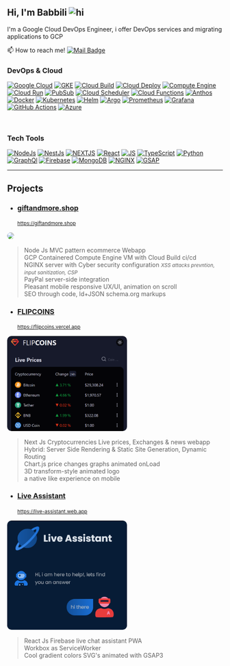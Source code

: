 ## Hi, I'm Babbili <img src="https://user-images.githubusercontent.com/1303154/88677602-1635ba80-d120-11ea-84d8-d263ba5fc3c0.gif" width="auto" height="18px" alt="hi">

I'm a Google Cloud DevOps Engineer, i offer DevOps services and migrating applications to GCP

📫 How to reach me! [![Mail Badge](https://img.shields.io/badge/-babbili.dxb@gmail.com-ffffff?style=flat&labelColor=ffffff&logo=gmail&logoColor=ff3838)](mailto:babbili.dxb@gmail.com)


### DevOps & Cloud



<div align="left">

[![Google Cloud](https://img.shields.io/badge/-Google%20Cloud-4285F4?style=for-the-badge&logo=googlecloud&logoColor=ffffff)]()
[![GKE](https://img.shields.io/badge/-Google%20Kubernetes%20Engine-0f0f24?style=for-the-badge&logo=&logoColor=ffffff)](# 'GKE')
[![Cloud Build](https://img.shields.io/badge/-Cloud%20Build-000?style=for-the-badge&logo=&logoColor=ffffff)](# 'Google Cloud Build ci/cd')
[![Cloud Deploy](https://img.shields.io/badge/-Cloud%20Deploy-1c1844?style=for-the-badge&logo=&logoColor=ffffff)](# 'Google Cloud Deploy Delivery Pipelines')
[![Compute Engine](https://img.shields.io/badge/-Compute%20Engine-26205b?style=for-the-badge&logo=&logoColor=d1d2e6)](# 'Google Cloud Compute Engine, VPC networks')
[![Cloud Run](https://img.shields.io/badge/-Cloud%20Run-13102d?style=for-the-badge&logo=&logoColor=ffffff)](# 'Serverless Google Cloud Run services, Cloud Run Jobs')
[![PubSub](https://img.shields.io/badge/-PubSub-090916?style=for-the-badge&logo=&logoColor=ffffff)](# 'Google Cloud PubSub realtime streaming messaging system')
[![Cloud Scheduler](https://img.shields.io/badge/-Cloud%20Scheduler-1b1a42?style=for-the-badge&logo=&logoColor=ffffff)](# 'Google Cloud Scheduler')
[![Cloud Functions](https://img.shields.io/badge/-Cloud%20Functions-151433?style=for-the-badge&logo=&logoColor=ffffff)](# 'Servereless Google Cloud Functions')
[![Anthos](https://img.shields.io/badge/-Anthos-33317c?style=for-the-badge&logo=&logoColor=ffffff)](# 'Multi-cloud Kubernetes Engine')
[![Docker](https://img.shields.io/badge/-Docker-2496ED?style=for-the-badge&logo=docker&logoColor=ffffff)](# 'Docker')
[![Kubernetes](https://img.shields.io/badge/-Kubernetes-326CE5?style=for-the-badge&logo=Kubernetes&logoColor=ffffff)](# 'Kubernetes')
[![Helm](https://img.shields.io/badge/-Helm-0F1689?style=for-the-badge&logo=Helm&logoColor=ffffff)](# 'Helm Charts')
[![Argo](https://img.shields.io/badge/-ArgoCD%20Argo%20Workflow-EF7B4D?style=for-the-badge&logo=Argo&logoColor=fff)](# 'ArgoCD, Argo Workflow')
[![Prometheus](https://img.shields.io/badge/-Prometheus-E6522C?style=for-the-badge&logo=Prometheus&logoColor=fff)](# 'Prometheus')
[![Grafana](https://img.shields.io/badge/-Grafana-F46800?style=for-the-badge&logo=Grafana&logoColor=fff)](# 'Grafana')
[![GitHub Actions](https://img.shields.io/badge/-GitHub%20Actions-181717?style=for-the-badge&logo=GitHub&logoColor=ffffff)](# 'GitHub Actions')
[![Azure](https://img.shields.io/badge/-Azure-0078D7?style=for-the-badge&logo=microsoftazure&logoColor=fff)](# 'Microsoft Azure')


</div>

<br />

### Tech Tools



 <div align="left">


[![NodeJs](https://img.shields.io/badge/-Node%20JS-3C873A?style=for-the-badge&logo=node.js&logoColor=ffffff)](#)
[![NestJs](https://img.shields.io/badge/-Nest%20JS-e2e2e2?style=for-the-badge&logo=nestjs&logoColor=E0234E)](#)
 [![NEXTJS](https://img.shields.io/badge/-NEXT%20JS-191826?style=for-the-badge&logo=next.js&logoColor=fff)](#)
 [![React](https://img.shields.io/badge/-React-61DBFB?style=for-the-badge&logo=react&logoColor=000)](#)
 [![JS](https://img.shields.io/badge/-JavaScript-000000?style=for-the-badge&logo=JavaScript&logoColor=F7DF1E)](#)
 [![TypeScript](https://img.shields.io/badge/-TypeScript-000000?style=for-the-badge&logo=TypeScript&logoColor=3178C6)](#)
 [![Python](https://img.shields.io/badge/-Python-000000?style=for-the-badge&logo=Python&logoColor=3776AB)](#)
 [![GraphQl](https://img.shields.io/badge/-GraphQl-e535ab?style=for-the-badge&logo=graphql&logoColor=ffffff)](#)
 [![Firebase](https://img.shields.io/badge/-Firebase-343c46?style=for-the-badge&logo=firebase&logoColor=FFCA28)](#)
 [![MongoDB](https://img.shields.io/badge/-MongoDB-47A248?style=for-the-badge&logo=mongodb&logoColor=fff)](#)
 [![NGINX](https://img.shields.io/badge/-NGINX-009639?style=for-the-badge&logo=nginx&logoColor=fff)](#)
[![GSAP](https://img.shields.io/badge/-GSAP%203-88CE02?style=for-the-badge&logo=greensock&logoColor=ffffff)](#)
</div>


___


## Projects

- ### [giftandmore.shop](https://giftandmore.shop)
  <small>https://giftandmore.shop</small><br />

<img src="https://www.giftandmore.shop/img/search-engine-img.jpg" width="280px" height="auto" style="border-radius: 10px;" />

> Node Js MVC pattern ecommerce Webapp <br />
> GCP Containered Compute Engine VM with Cloud Build ci/cd <br />
> NGINX server with Cyber security configuration  <small> *XSS attacks prevntion, input sanitization, CSP*</small><br />
> PayPal server-side integration<br />
> Pleasant mobile responsive UX/UI, animation on scroll<br />
> SEO through code, ld+JSON schema.org markups


- ### [FLIPCOINS](https://flipcoins.vercel.app/) 
  <small>https://flipcoins.vercel.app</small><br />

<img src="./img/flipcoins.png" width="280px" height="auto" style="border-radius: 10px;" />

>Next Js Cryptocurrencies Live prices, Exchanges & news webapp<br />
>Hybrid: Server Side Rendering & Static Site Generation, Dynamic Routing<br />
>Chart.js price changes graphs animated onLoad<br />
>3D transform-style animated logo<br />
>a native like experience on mobile
 

- ### [Live Assistant](https://live-assistant.web.app) 
  <small>https://live-assistant.web.app</small><br />

<img src="./img/live-assistant.png" width="280px" height="auto" style="border-radius: 10px;" />

>React Js Firebase live chat assistant PWA<br />
>Workbox as ServiceWorker<br />
>Cool gradient colors SVG's animated with GSAP3

